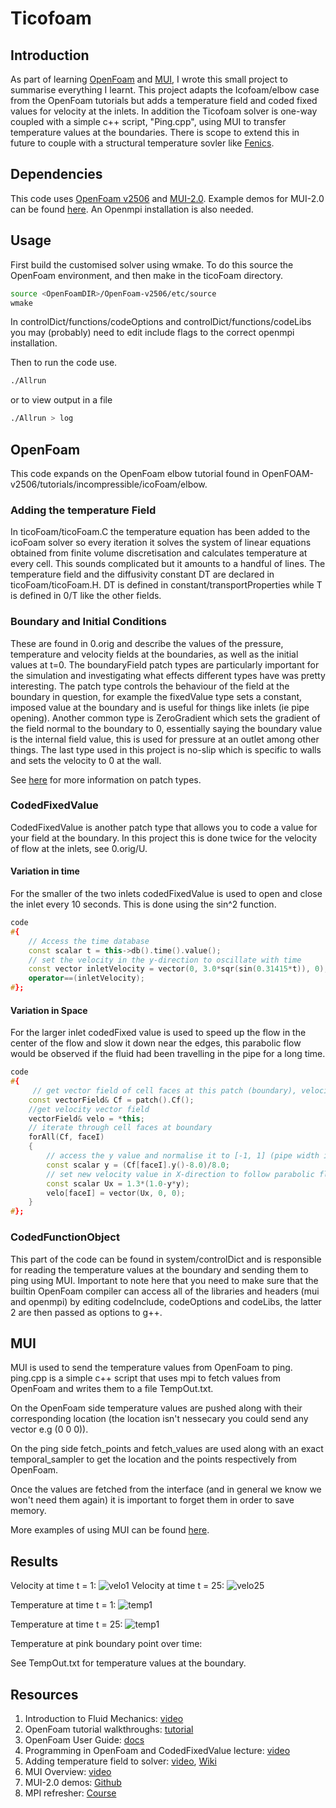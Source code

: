 # Ticofoam
## Introduction
As part of learning [OpenFoam](https://www.openfoam.com/) and [MUI](https://github.com/MxUI/MUI), I wrote this small project to summarise everything I learnt. This project adapts the Icofoam/elbow case from the OpenFoam tutorials but adds a temperature field and coded fixed values for velocity at the inlets. In addition the Ticofoam solver is one-way coupled with a simple c++ script, "Ping.cpp", using MUI to transfer temperature values at the boundaries. There is scope to extend this in future to couple with a structural temperature sovler like [Fenics](https://fenicsproject.org/).

## Dependencies
This code uses [OpenFoam v2506](https://develop.openfoam.com/Development/openfoam/-/wikis/precompiled) and [MUI-2.0](https://github.com/MxUI/MUI). Example demos for MUI-2.0 can be found [here](https://github.com/MxUI/MUI-demo/tree/master?tab=readme-ov-file). An Openmpi installation is also needed.

## Usage
First build the customised solver using wmake. To do this source the OpenFoam environment, and then make in the ticoFoam directory.
```bash
source <OpenFoamDIR>/OpenFoam-v2506/etc/source
wmake
```
In controlDict/functions/codeOptions and controlDict/functions/codeLibs you may (probably) need to edit include flags to the correct openmpi installation.

Then to run the code use.
```bash
./Allrun
```
or to view output in a file
```bash
./Allrun > log
```
## OpenFoam
This code expands on the OpenFoam elbow tutorial found in OpenFOAM-v2506/tutorials/incompressible/icoFoam/elbow.
### Adding the temperature Field
In ticoFoam/ticoFoam.C the temperature equation has been added to the icoFoam solver so every iteration it solves the system of linear equations obtained from finite volume discretisation and calculates temperature at every cell. This sounds complicated but it amounts to a handful of lines. The temperature field and the diffusivity constant DT are declared in ticoFoam/ticoFoam.H. DT is defined in constant/transportProperties while T is defined in 0/T like the other fields.
### Boundary and Initial Conditions
These are found in 0.orig and describe the values of the pressure, temperature and velocity fields at the boundaries, as well as the initial values at t=0.
The boundaryField patch types are particularly important for the simulation and investigating what effects different types have was pretty interesting. The patch type controls the behaviour of the field at the boundary in question, for example the fixedValue type sets a constant, imposed value at the boundary and is useful for things like inlets (ie pipe opening). Another common type is ZeroGradient which sets the gradient of the field normal to the boundary to 0, essentially saying the boundary value is the internal field value, this is used for pressure at an outlet among other things. The last type used in this project is no-slip which is specific to walls and sets the velocity to 0 at the wall.

See [here](https://www.openfoam.com/documentation/user-guide/5-models-and-physical-properties/5.1-boundary-conditions) for more information on patch types.

### CodedFixedValue
CodedFixedValue is another patch type that allows you to code a value for your field at the boundary. In this project this is done twice for the velocity of flow at the inlets, see 0.orig/U.
#### Variation in time
For the smaller of the two inlets codedFixedValue is used to open and close the inlet every 10 seconds. This is done using the sin^2 function.
```cpp
code
#{
    // Access the time database
    const scalar t = this->db().time().value();
    // set the velocity in the y-direction to oscillate with time
    const vector inletVelocity = vector(0, 3.0*sqr(sin(0.31415*t)), 0);
    operator==(inletVelocity);
#};
```
#### Variation in Space
For the larger inlet codedFixed value is used to speed up the flow in the center of the flow and slow it down near the edges, this parabolic flow would be observed if the fluid had been travelling in the pipe for a long time.
```cpp
code
#{
     // get vector field of cell faces at this patch (boundary), velocity-inlet-5
    const vectorField& Cf = patch().Cf();
    //get velocity vector field
    vectorField& velo = *this;
    // iterate through cell faces at boundary
    forAll(Cf, faceI)
    {
        // access the y value and normalise it to [-1, 1] (pipe width is 16.0)
        const scalar y = (Cf[faceI].y()-8.0)/8.0;
        // set new velocity value in X-direction to follow parabolic flow
        const scalar Ux = 1.3*(1.0-y*y);
        velo[faceI] = vector(Ux, 0, 0);
    }
#};
```
### CodedFunctionObject
This part of the code can be found in system/controlDict and is responsible for reading the temperature values at the boundary and sending them to ping using MUI. Important to note here that you need to make sure that the builtin OpenFoam compiler can access all of the libraries and headers (mui and openmpi) by editing codeInclude, codeOptions and codeLibs, the latter 2 are then passed as options to g++.
## MUI
MUI is used to send the temperature values from OpenFoam to ping. ping.cpp is a simple c++ script that uses mpi to fetch values from OpenFoam and writes them to a file TempOut.txt.

On the OpenFoam side temperature values are pushed along with their corresponding location (the location isn't nessecary you could send any vector e.g (0 0 0)). 

On the ping side fetch_points and fetch_values are used along with an exact temporal_sampler to get the location and the points respectively from OpenFoam.

Once the values are fetched from the interface (and in general we know we won't need them again) it is important to forget them in order to save memory.

More examples of using MUI can be found [here](https://github.com/MxUI/MUI-demo/tree/master?tab=readme-ov-file).
## Results
Velocity at time t = 1:
![velo1](resources/velocityt=1.png)
Velocity at time t = 25:
![velo25](resources/velocityt=25.png)


Temperature at time t = 1:
![temp1](resources/tempt=1.png)

Temperature at time t = 25:
![temp1](resources/tempt=25.png)

Temperature at pink boundary point over time:

See TempOut.txt for temperature values at the boundary.
## Resources
1. Introduction to Fluid Mechanics: [video](https://www.youtube.com/watch?v=lJM4GuUd3Hk)
2. OpenFoam tutorial walkthroughs: [tutorial](https://www.openfoam.com/documentation/tutorial-guide)
3. OpenFoam User Guide: [docs](https://www.openfoam.com/documentation/user-guide)
4. Programming in OpenFoam and CodedFixedValue lecture: [video](https://www.youtube.com/watch?v=JNY4jozbsM8&t=1990s)
5. Adding temperature field to solver: [video](https://www.youtube.com/watch?v=SYB5nfeZ0dA), [Wiki](https://openfoamwiki.net/index.php/How_to_add_temperature_to_icoFoam)
6. MUI Overview: [video](https://www.youtube.com/watch?v=4MfeY0Dwd2Y)
7. MUI-2.0 demos: [Github](https://github.com/MxUI/MUI-demo/tree/master?tab=readme-ov-file)
8. MPI refresher: [Course](https://www.archer2.ac.uk/training/courses/200514-mpi/)
